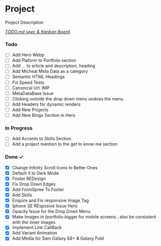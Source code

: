 # Project

Project Description

<em>[TODO.md spec & Kanban Board](https://bit.ly/3fCwKfM)</em>

### Todo

- [ ] Add Hero Webp
- [ ] Add Plaform to Portfolio section
- [ ] Add ... to article and description, heading
- [ ] Add Micheal Meta Data as a category
- [ ] Semantic HTML Headings
- [ ] Fix Speed Tests
- [ ] Canonical Url: IMP
- [ ] MetaDataBase Issue
- [ ] Clicking outside the drop down menu undoes the menu
- [ ] Add Headers for dynamic renders
- [ ] Add New Projects
- [ ] Add New Blogs Section in Hero

### In Progress

- [ ] Add Accents to Skills Section.
- [ ] Add a project mention to the get to know me section

### Done ✓

- [x] Change Infinity Scroll Icons to Better Ones
- [x] Default it to Dark Mode
- [x] Footer REDesign
- [x] Fix Drop Down Edges
- [x] Add FormSpree To Footer
- [x] Add Skills
- [x] Enquire and Fix responsive Image Tag
- [x] Iphone SE REsposive Issue Hero
- [x] Opacity Issue for the Drop Down Menu
- [x] Make Images in /portfolio bigger for mobile screens , also be consistent with the inner images
- [x] Implement Link CallBack
- [x] Add Variant Animation
- [x] Add Media for Sam Galaxy S8+ & Galaxy Fold
